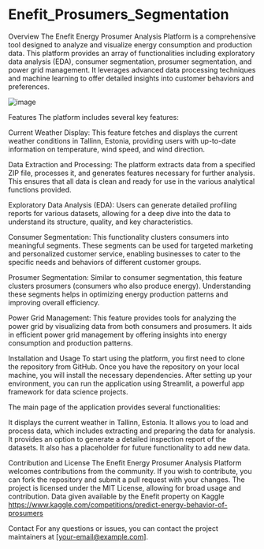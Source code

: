 # Enefit_Prosumers_Segmentation

Overview
The Enefit Energy Prosumer Analysis Platform is a comprehensive tool designed to analyze and visualize energy consumption and production data. This platform provides an array of functionalities including exploratory data analysis (EDA), consumer segmentation, prosumer segmentation, and power grid management. It leverages advanced data processing techniques and machine learning to offer detailed insights into customer behaviors and preferences.


![image](https://github.com/Al-Moccardi/Enefit_Prosumers_Segmentation/assets/150179413/05d63485-4b76-4b27-a011-79bd3147d5ea)




Features
The platform includes several key features:

Current Weather Display: This feature fetches and displays the current weather conditions in Tallinn, Estonia, providing users with up-to-date information on temperature, wind speed, and wind direction.

Data Extraction and Processing: The platform extracts data from a specified ZIP file, processes it, and generates features necessary for further analysis. This ensures that all data is clean and ready for use in the various analytical functions provided.

Exploratory Data Analysis (EDA): Users can generate detailed profiling reports for various datasets, allowing for a deep dive into the data to understand its structure, quality, and key characteristics.

Consumer Segmentation: This functionality clusters consumers into meaningful segments. These segments can be used for targeted marketing and personalized customer service, enabling businesses to cater to the specific needs and behaviors of different customer groups.

Prosumer Segmentation: Similar to consumer segmentation, this feature clusters prosumers (consumers who also produce energy). Understanding these segments helps in optimizing energy production patterns and improving overall efficiency.

Power Grid Management: This feature provides tools for analyzing the power grid by visualizing data from both consumers and prosumers. It aids in efficient power grid management by offering insights into energy consumption and production patterns.

Installation and Usage
To start using the platform, you first need to clone the repository from GitHub. Once you have the repository on your local machine, you will install the necessary dependencies. After setting up your environment, you can run the application using Streamlit, a powerful app framework for data science projects.

The main page of the application provides several functionalities:

It displays the current weather in Tallinn, Estonia.
It allows you to load and process data, which includes extracting and preparing the data for analysis.
It provides an option to generate a detailed inspection report of the datasets.
It also has a placeholder for future functionality to add new data.

Contribution and License
The Enefit Energy Prosumer Analysis Platform welcomes contributions from the community. If you wish to contribute, you can fork the repository and submit a pull request with your changes. The project is licensed under the MIT License, allowing for broad usage and contribution.
Data given available by the Enefit property on Kaggle
https://www.kaggle.com/competitions/predict-energy-behavior-of-prosumers

Contact
For any questions or issues, you can contact the project maintainers at [your-email@example.com].
